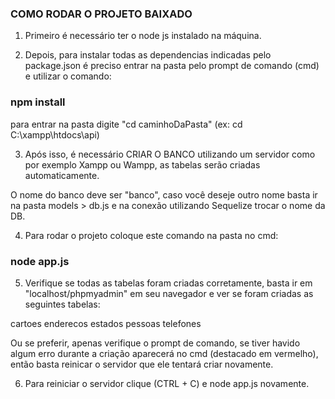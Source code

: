 ### COMO RODAR O PROJETO BAIXADO

1) Primeiro é necessário ter o node js instalado na máquina.

2) Depois, para instalar todas as dependencias indicadas pelo package.json é preciso entrar na pasta pelo prompt de comando (cmd) e utilizar o comando:

### npm install

para entrar na pasta digite "cd caminhoDaPasta" (ex: cd C:\xampp\htdocs\api)

3) Após isso, é necessário CRIAR O BANCO utilizando um servidor como por exemplo Xampp ou Wampp, as tabelas serão criadas automaticamente.

O nome do banco deve ser "banco", caso você deseje outro nome basta ir na pasta models > db.js e na conexão utilizando Sequelize trocar o nome da DB.

4) Para rodar o projeto coloque este comando na pasta no cmd:

### node app.js

5) Verifique se todas as tabelas foram criadas corretamente, basta ir em "localhost/phpmyadmin" em seu navegador e ver se foram criadas as seguintes tabelas:

cartoes
enderecos
estados
pessoas
telefones

Ou se preferir, apenas verifique o prompt de comando, se tiver havido algum erro durante a criação aparecerá no cmd (destacado em vermelho), então basta reinicar o servidor que ele tentará criar novamente.

6) Para reiniciar o servidor clique (CTRL + C) e node app.js novamente.
